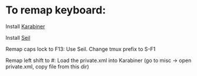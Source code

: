 # To remap keyboard:

Install [Karabiner](https://pqrs.org/osx/karabiner/index.html.en)

Install [Seil](https://pqrs.org/osx/karabiner/seil.html.en)

Remap caps lock to F13: Use Seil. Change tmux prefix to S-F1

Remap left shift to #: Load the private.xml into Karabiner (go to misc -> open private.xml, copy file from this dir)
